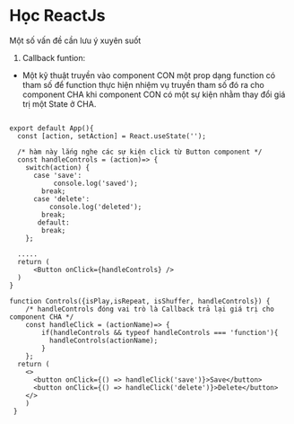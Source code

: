 # Học ReactJs
Một số vấn đề cần lưu ý xuyên suốt
1. Callback funtion:
- Một kỹ thuật truyền vào component CON một prop dạng function có tham số để function thực hiện nhiệm vụ truyền tham số đó ra cho component CHA khi component CON có một sự kiện nhằm thay đổi giá trị một State ở CHA.
```

export default App(){
  const [action, setAction] = React.useState('');
  
  /* hàm này lắng nghe các sự kiện click từ Button component */
  const handleControls = (action)=> {
    switch(action) {
      case 'save':
           console.log('saved');
        break;
      case 'delete':
          console.log('deleted');
        break;
       default:
        break;
    };
       
  .....
  return (
      <Button onClick={handleControls} />
  )
}

function Controls({isPlay,isRepeat, isShuffer, handleControls}) {
    /* handleControls đóng vai trò là Callback trả lại giá trị cho component CHA */
    const handleClick = (actionName)=> {
        if(handleControls && typeof handleControls === 'function'){
          handleControls(actionName);
        }
    };
  return (
    <>
      <button onClick={() => handleClick('save')}>Save</button>
      <button onClick={() => handleClick('delete')}>Delete</button>
    </>
    )
 }


```

